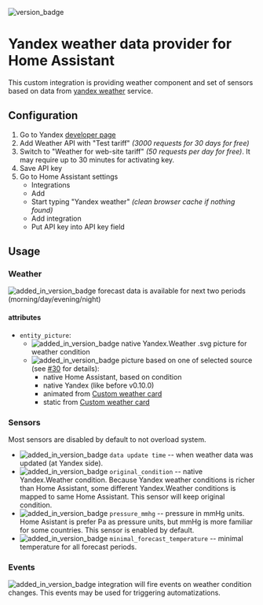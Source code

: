 ![version_badge](https://img.shields.io/badge/minimum%20HA%20version-2021.12-red)
# Yandex weather data provider for Home Assistant 
This custom integration is providing weather component and set of sensors based on data from [yandex weather](https://weather.yadex.ru) service.

## Configuration
1. Go to Yandex [developer page](https://developer.tech.yandex.ru/services)
2. Add Weather API with "Test tariff" _(3000 requests for 30 days for free)_
3. Switch to "Weather for web-site tariff" _(50 requests per day for free)_. It may require up to 30 minutes for activating key.
4. Save API key
5. Go to Home Assistant settings
    * Integrations
    * Add
    * Start typing "Yandex weather" _(clean browser cache if nothing found)_
    * Add integration
    * Put API key into API key field

## Usage
### Weather
![added_in_version_badge](https://img.shields.io/badge/Since-v0.8.0-red) forecast data is available for next two periods (morning/day/evening/night)
#### attributes
 * `entity_picture`:
   * ![added_in_version_badge](https://img.shields.io/badge/Before-v0.10.0-gray) native Yandex.Weather .svg picture for weather condition 
   * ![added_in_version_badge](https://img.shields.io/badge/Since-v0.10.0-red) picture based on one of selected source  (see [#30](https://github.com/IATkachenko/HA-YandexWeather/issues/30) for details):
     * native Home Assistant, based on condition
     * native Yandex (like before v0.10.0)
     * animated from [Custom weather card](https://github.com/bramkragten/weather-card)
     * static from [Custom weather card](https://github.com/bramkragten/weather-card)
 
### Sensors
Most sensors are disabled by default to not overload system. 
 
* ![added_in_version_badge](https://img.shields.io/badge/Since-v0.3.0-red) `data update time` -- when weather data was updated (at Yandex side).
* ![added_in_version_badge](https://img.shields.io/badge/Since-v0.4.0-red) `original_condition` -- native Yandex.Weather condition. Because Yandex weather conditions is richer than Home Assistant, some different Yandex.Weather conditions is mapped to same Home Assistant. This sensor will keep original condition.  
* ![added_in_version_badge](https://img.shields.io/badge/Since-v0.6.0-red) `pressure_mmhg` -- pressure in mmHg units. Home Asistant is prefer Pa as pressure units, but mmHg is more familiar for some countries. This sensor is enabled by default.
* ![added_in_version_badge](https://img.shields.io/badge/Since-v0.9.0-red) `minimal_forecast_temperature` -- minimal temperature for all forecast periods.
### Events
![added_in_version_badge](https://img.shields.io/badge/Since-v0.4.0-red) integration will fire events on weather condition changes. This events may be used for triggering automatizations.
